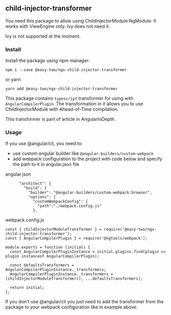 child-injector-transformer
-

You need this package to allow using ChildInjectorModule NgModule. It works with ViewEngine only. Ivy does not need it.

Ivy is not supported at the moment.

### Install
Install the package using npm manager:
```
npm i --save @easy-two/ngx-child-injector-transformer
```
or yarn:
```
yarn add @easy-two/ngx-child-injector-transformer
```

This package contains `typescript` transformer for using with `AngularCompilerPlugin`. The transformation in it allows you to use ChildInjectorModule with Ahead-of-Time compilation.

This transformer is part of article in AngularInDepth.
### Usage
If you use @angular/cli, you need to:
 - use custom angular builder like `@angular-builders/custom-webpack`
 - add webpack configuration to the project with code below and specify the path to it in angular.json file

angular.json
```
      "architect": {
        "build": {
          "builder": "@angular-builders/custom-webpack:browser",
          "options": {
            "customWebpackConfig": {
              "path":"./webpack.config.js"
            },
```

webpack.config.js
```
const { childInjectorModuleTransformer } = require('@easy-two/ngx-child-injector-transformer');
const { AngularCompilerPlugin } = require('@ngtools/webpack');

module.exports = function (initial) {
  const AngularCompilerPluginInstance = initial.plugins.find(plugin => plugin instanceof AngularCompilerPlugin);

  const defaultsTransformers = AngularCompilerPluginInstance._transformers;
  AngularCompilerPluginInstance._transformers = [childInjectorModuleTransformer(), ...defaultsTransformers];

  return initial;
};
```

If you don't use @angular/cli you just need to add the transformer from the package to your webpack configuration like in example above.
